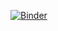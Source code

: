 [![Binder](https://mybinder.org/badge_logo.svg)](https://mybinder.org/v2/gh/johanvaneck/jupyter-binder.git/HEAD)
